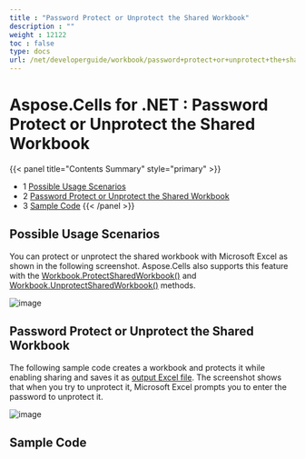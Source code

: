 ```yaml
---
title : "Password Protect or Unprotect the Shared Workbook" 
description : "" 
weight : 12122 
toc : false
type: docs
url: /net/developerguide/workbook/password+protect+or+unprotect+the+shared+workbook/
---
```


# Aspose.Cells for .NET : Password Protect or Unprotect the Shared Workbook


{{< panel title="Contents Summary" style="primary" >}}
*   1 [Possible Usage Scenarios](#possible-usage-scenarios)
*   2 [Password Protect or Unprotect the Shared Workbook](#password-protect-or-unprotect-the-shared-workbook)
*   3 [Sample Code](#sample-code)
{{< /panel >}}
 

## Possible Usage Scenarios

You can protect or unprotect the shared workbook with Microsoft Excel as shown in the following screenshot. Aspose.Cells also supports this feature with the [Workbook.ProtectSharedWorkbook()](https://apireference.aspose.com/net/cells/aspose.cells/workbook/methods/protectsharedworkbook) and [Workbook.UnprotectSharedWorkbook()](https://apireference.aspose.com/net/cells/aspose.cells/workbook/methods/unprotectsharedworkbook) methods.

![image](https://docs2.aspose.com/cells/net/attachments/54690001/55541794.png)

## Password Protect or Unprotect the Shared Workbook

The following sample code creates a workbook and protects it while enabling sharing and saves it as [output Excel file](https://docs2.aspose.com/cells/net/attachments/54690001/55541777.xlsx). The screenshot shows that when you try to unprotect it, Microsoft Excel prompts you to enter the password to unprotect it.

![image](https://docs2.aspose.com/cells/net/attachments/54690001/55541776.png)

## Sample Code

